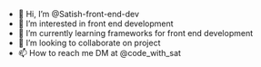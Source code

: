 - 👋 Hi, I’m @Satish-front-end-dev
- 👀 I’m interested in front end development
- 🌱 I’m currently learning frameworks for front end development
- 💞️ I’m looking to collaborate on project
- 📫 How to reach me DM at @code_with_sat
